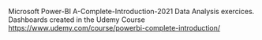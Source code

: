Microsoft Power-BI A-Complete-Introduction-2021
Data Analysis exercices.
Dashboards created in the Udemy Course https://www.udemy.com/course/powerbi-complete-introduction/
